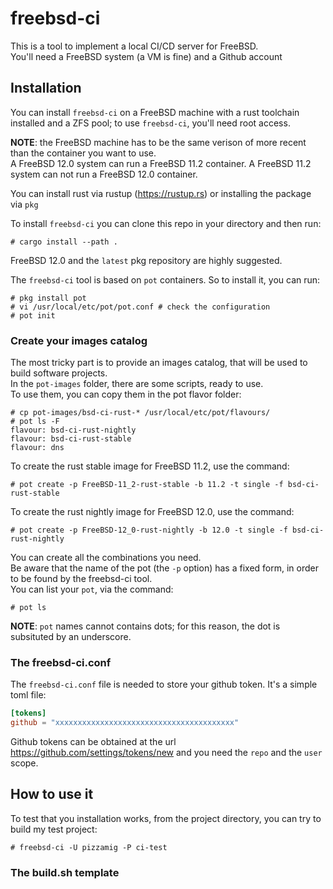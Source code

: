 # freebsd-ci

This is a tool to implement a local CI/CD server for FreeBSD.  
You'll need a FreeBSD system (a VM is fine) and a Github account
## Installation

You can install `freebsd-ci` on a FreeBSD machine with a rust toolchain installed and a ZFS pool; to use `freebsd-ci`, you'll need root access.

**NOTE**: the FreeBSD machine has to be the same verison of more recent than the container you want to use.  
A FreeBSD 12.0 system can run a FreeBSD 11.2 container. A FreeBSD 11.2 system can not run a FreeBSD 12.0 container.

You can install rust via rustup (https://rustup.rs) or installing the package via `pkg`

To install `freebsd-ci` you can clone this repo in your directory and then run:
```console
# cargo install --path .
```

FreeBSD 12.0 and the `latest` pkg repository are highly suggested.

The `freebsd-ci` tool is based on `pot` containers. So to install it, you can run:

```console
# pkg install pot
# vi /usr/local/etc/pot/pot.conf # check the configuration
# pot init
```

### Create your images catalog

The most tricky part is to provide an images catalog, that will be used to build software projects.  
In the `pot-images` folder, there are some scripts, ready to use.  
To use them, you can copy them in the pot flavor folder:
```console
# cp pot-images/bsd-ci-rust-* /usr/local/etc/pot/flavours/
# pot ls -F
flavour: bsd-ci-rust-nightly
flavour: bsd-ci-rust-stable
flavour: dns
```

To create the rust stable image for FreeBSD 11.2, use the command:
```console
# pot create -p FreeBSD-11_2-rust-stable -b 11.2 -t single -f bsd-ci-rust-stable
```

To create the rust nightly image for FreeBSD 12.0, use the command:
```console
# pot create -p FreeBSD-12_0-rust-nightly -b 12.0 -t single -f bsd-ci-rust-nightly
```

You can create all the combinations you need.  
Be aware that the name of the pot (the `-p` option) has a fixed form, in order to be found by the freebsd-ci tool.  
You can list your `pot`, via the command:
```console
# pot ls
```

**NOTE**: `pot` names cannot contains dots; for this reason, the dot is subsituted by an underscore.
### The freebsd-ci.conf

The `freebsd-ci.conf` file is needed to store your github token. It's a simple toml file:
```toml
[tokens]
github = "xxxxxxxxxxxxxxxxxxxxxxxxxxxxxxxxxxxxxxxx"
```

Github tokens can be obtained at the url https://github.com/settings/tokens/new and you need the `repo` and the `user` scope.


## How to use it

To test that you installation works, from the project directory, you can try to build my test project:
```
# freebsd-ci -U pizzamig -P ci-test
```

### The build.sh template






